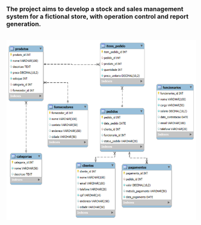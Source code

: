 ### The project aims to develop a stock and sales management system for a fictional store, with operation control and report generation.

<br>

<div align="center">
  <img src="https://raw.githubusercontent.com/vittordallacqua/Databases/refs/heads/master/img/ERD.png" width="640" height="480">
</div>
